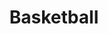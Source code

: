 ---
pid: ns15
title: Basketball
location_transcription: Norris Sq. Park
coordinates: "[-75.135144005749, 39.982611856776]"
zipcode: '19122'
gen_neighborhood: North Philadelphia
neighborhood: Yorktown,Old Kensington,Jinogi
outside_phl: 
age: '17'
age_range: 13-19
instagram: 
image_file_name: ns_15.jpg
proposal_transcription: I think a basketball will be a good monument for Philadelphia
  because a lot of people love this sport here.
topic: Sports
topic_summary: '0'
type: Other No Form
keywords_other: 
credit: 
image_labels: 
twitter: Dustynass
facebook: 
permalink: "/monuments/ns15/"
layout: item-page
---